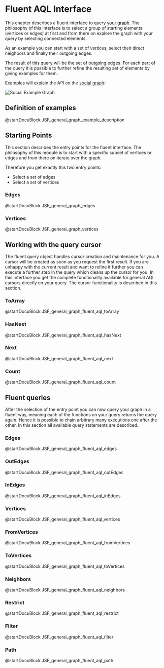 Fluent AQL Interface
====================

This chapter describes a fluent interface to query [your graph](../Graphs/README.md).
The philosophy of this interface is to select a group of starting elements (vertices or edges) at first and from there on explore the graph with your query by selecting connected elements.

As an example you can start with a set of vertices, select their direct neighbors and finally their outgoing edges.

The result of this query will be the set of outgoing edges.
For each part of the query it is possible to further refine the resulting set of elements by giving examples for them.

Examples will explain the API on the [social graph](../Graphs/README.md#the-social-graph):

![Social Example Graph](../Graphs/social_graph.png)

Definition of examples
----------------------

@startDocuBlock JSF_general_graph_example_description

Starting Points
---------------

This section describes the entry points for the fluent interface.
The philosophy of this module is to start with a specific subset of vertices or edges and from there on iterate over the graph.

Therefore you get exactly this two entry points:

* Select a set of edges
* Select a set of vertices

### Edges

@startDocuBlock JSF_general_graph_edges

### Vertices

@startDocuBlock JSF_general_graph_vertices

Working with the query cursor
-----------------------------

The fluent query object handles cursor creation and maintenance for you.
A cursor will be created as soon as you request the first result.
If you are unhappy with the current result and want to refine it further you can execute a further step in the query which cleans up the cursor for you.
In this interface you get the complete functionality available for general AQL cursors directly on your query.
The cursor functionality is described in this section.

### ToArray

@startDocuBlock JSF_general_graph_fluent_aql_toArray

### HasNext

@startDocuBlock JSF_general_graph_fluent_aql_hasNext

### Next

@startDocuBlock JSF_general_graph_fluent_aql_next

### Count

@startDocuBlock JSF_general_graph_fluent_aql_count

Fluent queries
--------------

After the selection of the entry point you can now query your graph in
a fluent way, meaning each of the functions on your query returns the query again.
Hence it is possible to chain arbitrary many executions one after the other.
In this section all available query statements are described.

### Edges

@startDocuBlock JSF_general_graph_fluent_aql_edges

### OutEdges

@startDocuBlock JSF_general_graph_fluent_aql_outEdges

### InEdges

@startDocuBlock JSF_general_graph_fluent_aql_inEdges

### Vertices

@startDocuBlock JSF_general_graph_fluent_aql_vertices

### FromVertices

@startDocuBlock JSF_general_graph_fluent_aql_fromVertices

### ToVertices

@startDocuBlock JSF_general_graph_fluent_aql_toVertices

### Neighbors

@startDocuBlock JSF_general_graph_fluent_aql_neighbors

### Restrict

@startDocuBlock JSF_general_graph_fluent_aql_restrict

### Filter

@startDocuBlock JSF_general_graph_fluent_aql_filter

### Path

@startDocuBlock JSF_general_graph_fluent_aql_path

